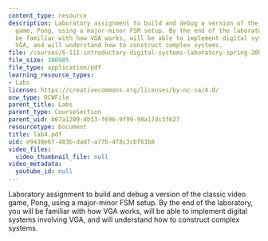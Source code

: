 ```yaml
---
content_type: resource
description: Laboratory assignment to build and debug a version of the classic video
  game, Pong, using a major-minor FSM setup. By the end of the laboratory, you will
  be familiar with how VGA works, will be able to implement digital systems involving
  VGA, and will understand how to construct complex systems.
file: /courses/6-111-introductory-digital-systems-laboratory-spring-2006/e9430e6f483bdadfa77b4f8c3cbf63b8_lab4.pdf
file_size: 380985
file_type: application/pdf
learning_resource_types:
- Labs
license: https://creativecommons.org/licenses/by-nc-sa/4.0/
ocw_type: OCWFile
parent_title: Labs
parent_type: CourseSection
parent_uid: b07a1209-db13-f696-9f99-98a17dc3f627
resourcetype: Document
title: lab4.pdf
uid: e9430e6f-483b-dadf-a77b-4f8c3cbf63b8
video_files:
  video_thumbnail_file: null
video_metadata:
  youtube_id: null
---
```

Laboratory assignment to build and debug a version of the classic video game, Pong, using a major-minor FSM setup. By the end of the laboratory, you will be familiar with how VGA works, will be able to implement digital systems involving VGA, and will understand how to construct complex systems.